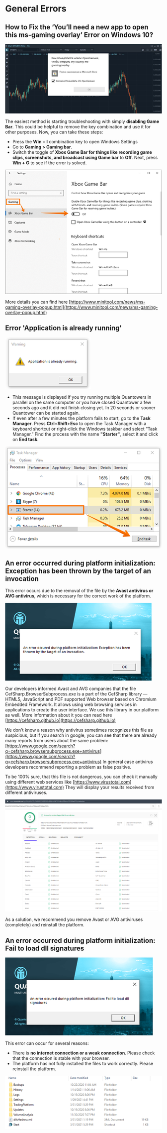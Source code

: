 # General Errors

## How to Fix the ‘You’ll need a new app to open this ms-gaming overlay’ Error on Windows 10?

![](../.gitbook/assets/image%20%28164%29.png)

The easiest method is starting troubleshooting with simply **disabling Game Bar**. This could be helpful to remove the key combination and use it for other purposes.
 Now, you can take these steps:

* Press the **Win + I** combination key to open Windows Settings
* Go to **Gaming &gt; Gaming bar**.
* Switch the toggle of **Xbox Game Bar for things like recording game clips, screenshots, and broadcast using Game bar** to **Off**. Next, press **Win + G** to see if the error is solved.

![](../.gitbook/assets/image%20%28165%29.png)

More details you can find here [https://www.minitool.com/news/ms-gaming-overlay-popup.html](https://www.minitool.com/news/ms-gaming-overlay-popup.html)

## Error 'Application is already running'

![](../.gitbook/assets/image%20%28161%29.png)

* This message is displayed if you try running multiple Quantowers in parallel on the same computer or you have closed Quantower a few seconds ago and it did not finish closing yet. In 20 seconds or sooner Quantower can be started again.
* If even after a few minutes the platform fails to start, go to the **Task Manager**. Press **Ctrl+Shift+Esc** to open the Task Manager with a keyboard shortcut or right-click the Windows taskbar and select “Task Manager.” Find the process with the name **"Starter"**, select it and click on **End task**.

![](../.gitbook/assets/image%20%28163%29.png)

## An error occurred during platform initialization: Exception has been thrown by the target of an invocation

This error occurs due to the removal of the file by the **Avast antivirus or AVG antivirus**, which is necessary for the correct work of the platform. 

![](../.gitbook/assets/image%20%28196%29.png)

Our developers informed Avast and AVG companies that the file CefSharp.BrowserSubprocess.exe is a part of the CefSharp library — HTML5, JavaScript and PDF supported Web browser based on Chromium Embedded Framework. It allows using web browsing services in applications to create the user interface. We use this library in our platform as well. More information about it you can read here [https://cefsharp.github.io](https://cefsharp.github.io)

We don't know a reason why antivirus sometimes recognizes this file as suspicious, but if you search in google, you can see that there are already many reports from users about the same problem: [https://www.google.com/search?q=cefsharp.browsersubprocess.exe+antivirus](https://www.google.com/search?q=cefsharp.browsersubprocess.exe+antivirus) In general case antivirus developers recommend reporting a problem as false positive.

To be 100% sure, that this file is not dangerous, you can check it manually using different web services like [https://www.virustotal.com](https://www.virustotal.com) They will display your results received from different antiviruses.

![CefSharp.BrowserSubprocess.exe is checked by all major antiviruses](../.gitbook/assets/image%20%28214%29.png)

As a solution, we recommend you remove Avast or AVG antiviruses \(completely\) and reinstall the platform.

## An error occurred during platform initialization: Fail to load dll signatures

![Quantower error &quot;Fail to load dll signatures&quot;](../.gitbook/assets/quantower-error.png)

This error can occur for several reasons:

* There is **no internet connection or a weak connection**. Please check that the connection is stable with your browser.
* The platform has not fully installed the files to work correctly. Please reinstall the platform.

![Full list of folders and files for Quantower](../.gitbook/assets/image%20%28216%29.png)

